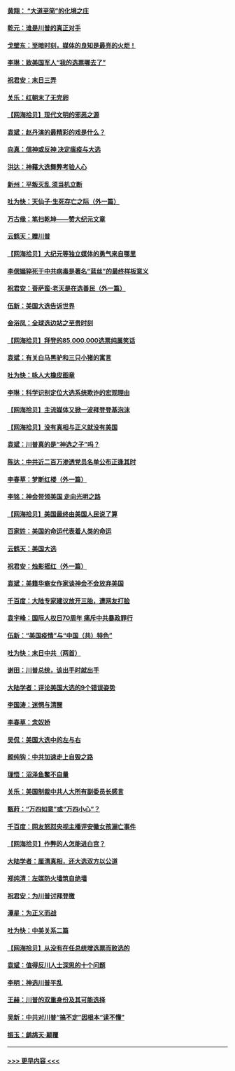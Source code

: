 #### [黄翔： “大道至简”的化境之庄](../pages/nsc993/n12637541.md?t=12230051) 
#### [乾元：谁是川普的真正对手](../pages/nsc993/n12637090.md?t=12230051) 
#### [戈壁东：至暗时刻，媒体的良知是最亮的火炬！](../pages/nsc993/n12637042.md?t=12230051) 
#### [李琳：致美国军人“我的选票哪去了”](../pages/nsc993/n12635351.md?t=12230051) 
#### [祝君安：末日三弄](../pages/nsc993/n12635324.md?t=12230051) 
#### [关乐：红朝末了无完卵](../pages/nsc993/n12635315.md?t=12230051) 
#### [【网海拾贝】现代文明的邪恶之源](../pages/nsc993/n12634425.md?t=12230051) 
#### [袁斌：赵丹演的最精彩的戏是什么？](../pages/nsc993/n12633316.md?t=12230051) 
#### [向真：信神或反神 决定瘟疫与大选](../pages/nsc993/n12632710.md?t=12230051) 
#### [洪达：神藉大选舞弊考验人心](../pages/nsc993/n12631962.md?t=12230051) 
#### [新州：平叛灭乱  须当机立断](../pages/nsc993/n12631946.md?t=12230051) 
#### [吐为快：天仙子‧生死存亡之际（外一篇）](../pages/nsc993/n12631927.md?t=12230051) 
#### [万古缘：笔扫乾坤——赞大纪元文章](../pages/nsc993/n12631922.md?t=12230051) 
#### [云鹤天：赠川普](../pages/nsc993/n12631823.md?t=12230051) 
#### [【网海拾贝】大纪元等独立媒体的勇气来自哪里](../pages/nsc993/n12629961.md?t=12230051) 
#### [李偲嫣猝死于中共病毒是著名“蓝丝”的最终样板意义](../pages/nsc993/n12628812.md?t=12230051) 
#### [祝君安：菩萨蛮·老天是在选善民（外一篇）](../pages/nsc993/n12628793.md?t=12230051) 
#### [伍新：美国大选告诉世界](../pages/nsc993/n12628768.md?t=12230051) 
#### [金浴凤：全球选边站之至贵时刻](../pages/nsc993/n12627318.md?t=12230051) 
#### [【网海拾贝】拜登的85,000,000选票纯属笑话](../pages/nsc993/n12626569.md?t=12230051) 
#### [袁斌：有关白马黑驴和三只小猪的寓言](../pages/nsc993/n12626198.md?t=12230051) 
#### [吐为快：咏人大橡皮图章](../pages/nsc993/n12624470.md?t=12230051) 
#### [李琳：科学识别定位大选系统欺诈的宏观理由](../pages/nsc993/n12624340.md?t=12230051) 
#### [【网海拾贝】主流媒体又掀一波拜登登基泡沫](../pages/nsc993/n12624000.md?t=12230051) 
#### [【网海拾贝】没有真相与正义就没有美国](../pages/nsc993/n12621885.md?t=12230051) 
#### [袁斌：川普真的是“神选之子”吗？](../pages/nsc993/n12621749.md?t=12230051) 
#### [陈达：中共近二百万渗透党员名单公布正逢其时](../pages/nsc993/n12620870.md?t=12230051) 
#### [李春草：梦断红楼（外一篇）](../pages/nsc993/n12619122.md?t=12230051) 
#### [李铭：神会带领美国 走向光明之路](../pages/nsc993/n12618584.md?t=12230051) 
#### [【网海拾贝】美国最终由美国人民说了算](../pages/nsc993/n12617255.md?t=12230051) 
#### [百家姓：美国的命运代表着人类的命运](../pages/nsc993/n12615838.md?t=12230051) 
#### [云鹤天：美国大选](../pages/nsc993/n12615994.md?t=12230051) 
#### [祝君安：烛影摇红（外一篇）](../pages/nsc993/n12615975.md?t=12230051) 
#### [袁斌：美籍华裔女作家谈神会不会放弃美国](../pages/nsc993/n12615263.md?t=12230051) 
#### [千百度：大陆专家建议放开三胎，遭网友打脸](../pages/nsc993/n12614456.md?t=12230051) 
#### [袁宇峰：国际人权日70周年 痛斥中共暴政罪行](../pages/nsc993/n12611965.md?t=12230051) 
#### [伍新：“美国疫情”与“中国（共）特色”](../pages/nsc993/n12611463.md?t=12230051) 
#### [吐为快：末日中共（两首）](../pages/nsc993/n12611461.md?t=12230051) 
#### [谢田：川普总统，该出手时就出手](../pages/nsc993/n12610905.md?t=12230051) 
#### [大陆学者：评论美国大选的9个错误姿势](../pages/nsc993/n12609586.md?t=12230051) 
#### [李国涛：迷惘与清醒](../pages/nsc993/n12607532.md?t=12230051) 
#### [李春草：念奴娇](../pages/nsc993/n12607083.md?t=12230051) 
#### [吴侃：美国大选中的左与右](../pages/nsc993/n12607054.md?t=12230051) 
#### [颜纯钩：中共加速走上自毁之路](../pages/nsc993/n12606473.md?t=12230051) 
#### [理悟：沼泽鱼鳖不自量](../pages/nsc993/n12606454.md?t=12230051) 
#### [关乐：美国制裁中共人大所有副委员长感言](../pages/nsc993/n12606442.md?t=12230051) 
#### [甄莳：“万四如意”或“万四小心”？](../pages/nsc993/n12606091.md?t=12230051) 
#### [千百度：网友怒怼央视主播评安徽女孩溺亡事件](../pages/nsc993/n12605370.md?t=12230051) 
#### [【网海拾贝】作弊的人怎能进白宫？](../pages/nsc993/n12603546.md?t=12230051) 
#### [大陆学者：厘清真相，还大选双方以公道](../pages/nsc993/n12603475.md?t=12230051) 
#### [郑纯清：左媒防火墙筑自绝墙](../pages/nsc993/n12602226.md?t=12230051) 
#### [祝君安：为川普讨拜登檄](../pages/nsc993/n12602199.md?t=12230051) 
#### [潭星：为正义而战](../pages/nsc993/n12600926.md?t=12230051) 
#### [吐为快：中美关系二篇](../pages/nsc993/n12600908.md?t=12230051) 
#### [【网海拾贝】从没有在任总统增选票而败选的](../pages/nsc993/n12600435.md?t=12230051) 
#### [袁斌：值得反川人士深思的十个问题](../pages/nsc993/n12600332.md?t=12230051) 
#### [李明：神选川普平乱](../pages/nsc993/n12599751.md?t=12230051) 
#### [王赫：川普的双重身份及其可能选择](../pages/nsc993/n12599723.md?t=12230051) 
#### [吴新：中共对川普“搞不定”因根本“读不懂”](../pages/nsc993/n12599502.md?t=12230051) 
#### [振玉：鹧鸪天‧颠覆](../pages/nsc993/n12599494.md?t=12230051) 

----
#### [ >>> 更早内容 <<< ](../indexes/nsc993-earlier.md)
